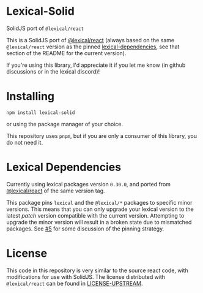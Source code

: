 # Lexical-Solid

SolidJS port of `@lexical/react`

This is a SolidJS port of [@lexical/react](https://www.npmjs.com/package/@lexical/react) (always based on the same `@lexical/react` version as the pinned [lexical-dependencies](#lexical-dependencies), see that section of the README for the current version).

If you're using this library, I'd appreciate it if you let me know (in github discussions or in the lexical discord)!

# Installing

`npm install lexical-solid`

or using the package manager of your choice.

This repository uses `pnpm`, but if you are only a consumer of this library, you do not need it.

# Lexical Dependencies

Currently using lexical packages version `0.30.0`, and ported from [@lexical/react](https://www.npmjs.com/package/@lexical/react) of the same version tag.

This package pins `lexical` and the `@lexical/*` packages to specific minor versions. This means that you can only upgrade your lexical version to the latest _patch_ version compatible with the current version. Attempting to upgrade the minor version will result in a broken state due to mismatched packages. See [#5](https://github.com/mosheduminer/lexical-solid/issues/5) for some discussion of the pinning strategy.

# License

This code in this repository is very similar to the source react code, with modifications for use with SolidJS. The license distributed with `@lexical/react` can be found in [LICENSE-UPSTREAM](./LICENSE-UPSTREAM).

